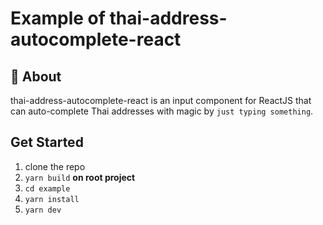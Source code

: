 # Example of thai-address-autocomplete-react

## 📘 About

thai-address-autocomplete-react is an input component for ReactJS that can auto-complete Thai addresses with magic by `just typing something`.

## Get Started

1. clone the repo
2. `yarn build` **on root project**
3. `cd example`
4. `yarn install`
5. `yarn dev`
